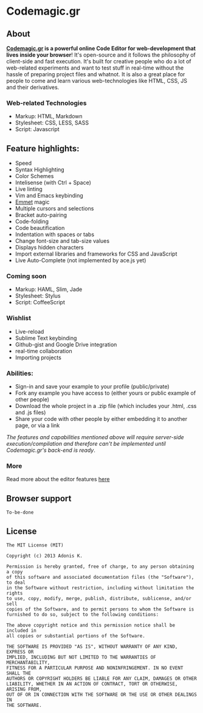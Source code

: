 # Codemagic.gr

## About

__[Codemagic.gr](http://codemagic.gr) is a powerful online Code Editor for web-development that lives inside your browser__! It's open-source and it follows the philosophy of client-side and fast execution. It's built for creative people who do a lot of web-related experiments and want to test stuff in real-time without the hassle of preparing project files and whatnot. It is also a great place for people to come and learn various web-technologies like HTML, CSS, JS and their derivatives.

### Web-related Technologies

* Markup: HTML, Markdown
* Stylesheet: CSS, LESS, SASS
* Script: Javascript

## Feature highlights:

* Speed
* Syntax Highlighting
* Color Schemes
* Intelisense (with Ctrl + Space)
* Live linting
* Vim and Emacs keybinding
* [Emmet](http://emmet.io) magic
* Multiple cursors and selections
* Bracket auto-pairing
* Code-folding
* Code beautification
* Indentation with spaces or tabs
* Change font-size and tab-size values
* Displays hidden characters
* Import external libraries and frameworks for CSS and JavaScript
* Live Auto-Complete (not implemented by ace.js yet)

### Coming soon

* Markup: HAML, Slim, Jade
* Stylesheet: Stylus
* Script: CoffeeScript

### Wishlist

* Live-reload
* Sublime Text keybinding
* Github-gist and Google Drive integration
* real-time collaboration
* Importing projects

### Abilities:

* Sign-in and save your example to your profile (public/private)
* Fork any example you have access to (either yours or public example of other people)
* Download the whole project in a .zip file (which includes your .html, .css and .js files)
* Share your code with other people by either embedding it to another page, or via a link

_The features and capabilities mentioned above will require server-side execution/compilation and therefore can't be implemented until Codemagic.gr's back-end is ready_.

### More

Read more about the editor features [here](https://github.com/ajaxorg/ace)

## Browser support

	To-be-done

## License

	The MIT License (MIT)

	Copyright (c) 2013 Adonis K.

	Permission is hereby granted, free of charge, to any person obtaining a copy
	of this software and associated documentation files (the "Software"), to deal
	in the Software without restriction, including without limitation the rights
	to use, copy, modify, merge, publish, distribute, sublicense, and/or sell
	copies of the Software, and to permit persons to whom the Software is
	furnished to do so, subject to the following conditions:

	The above copyright notice and this permission notice shall be included in
	all copies or substantial portions of the Software.

	THE SOFTWARE IS PROVIDED "AS IS", WITHOUT WARRANTY OF ANY KIND, EXPRESS OR
	IMPLIED, INCLUDING BUT NOT LIMITED TO THE WARRANTIES OF MERCHANTABILITY,
	FITNESS FOR A PARTICULAR PURPOSE AND NONINFRINGEMENT. IN NO EVENT SHALL THE
	AUTHORS OR COPYRIGHT HOLDERS BE LIABLE FOR ANY CLAIM, DAMAGES OR OTHER
	LIABILITY, WHETHER IN AN ACTION OF CONTRACT, TORT OR OTHERWISE, ARISING FROM,
	OUT OF OR IN CONNECTION WITH THE SOFTWARE OR THE USE OR OTHER DEALINGS IN
	THE SOFTWARE.
